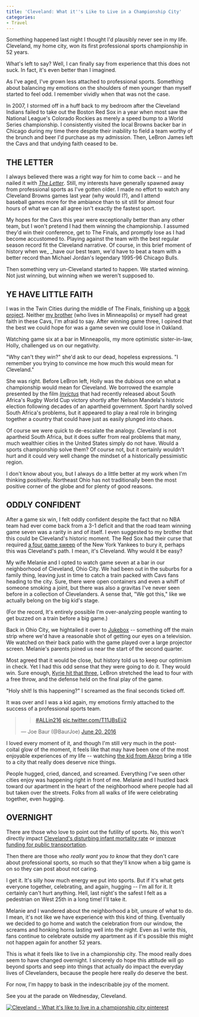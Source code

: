 ```yaml
---
title: 'Cleveland: What it''s Like to Live in a Championship City'
categories:
- Travel
---
```


Something happened last night I thought I'd plausibly never see in my life. Cleveland, my home city, won its first professional sports championship in 52 years.<!-- more -->

What's left to say? Well, I can finally say from experience that this does not suck. In fact, it's even better than I imagined.

As I've aged, I've grown less attached to professional sports. Something about balancing my emotions on the shoulders of men younger than myself started to feel odd. I remember vividly when that was not the case.

In 2007, I stormed off in a huff back to my bedroom after the Cleveland Indians failed to take out the Boston Red Sox in a year when most saw the National League's Colorado Rockies as merely a speed bump to a World Series championship. I consistently visited the local Browns backer bar in Chicago during my time there despite their inability to field a team worthy of the brunch and beer I'd purchase as my admission. Then, LeBron James left the Cavs and that undying faith ceased to be.

## THE LETTER

I always believed there was a right way for him to come back -- and he nailed it with [_The Letter_](http://www.si.com/nba/2014/07/11/lebron-james-cleveland-cavaliers). Still, my interests have generally spawned away from professional sports as I've gotten older. I made no effort to watch any Cleveland Browns games last year (why would I?), and I attend baseball games more for the ambiance than to sit still for almost four hours of what we can all agree isn't exactly the fastest sport.

My hopes for the Cavs this year were exceptionally better than any other team, but I won't pretend I had them winning the championship. I assumed they'd win their conference, get to The Finals, and promptly lose as I had become accustomed to. Playing against the team with the best regular season record fit the Cleveland narrative. Of course, in this brief moment of history when we_ _have our best team, we'd have to beat a team with a better record than Michael Jordan's legendary 1995-96 Chicago Bulls.

Then something very un-Cleveland started to happen. We started winning. Not just winning, but winning when we weren't supposed to.

## YE HAVE LITTLE FAITH

I was in the Twin Cities during the middle of The Finals, finishing up a [book project](https://withoutapath.com/twin-cities-outdoors/). Neither [my brother](http://www.lostcaws.com/) (who lives in Minneapolis) or myself had great faith in these Cavs, I'm afraid to say. After winning game three, I opined that the best we could hope for was a game seven we could lose in Oakland.

Watching game six at a bar in Minneapolis, my more optimistic sister-in-law, Holly, challenged us on our negativity.

"Why can't they win?" she'd ask to our dead, hopeless expressions. "I remember you trying to convince me how much this would mean for Cleveland."

She was right. Before LeBron left, Holly was the dubious one on what a championship would mean for Cleveland. We borrowed the example presented by the film _[Invictus](https://www.youtube.com/watch?v=RZY8c_a_dlQ)_ that had recently released about South Africa's Rugby World Cup victory shortly after Nelson Mandela's historic election following decades of an apartheid government. Sport hardly solved South Africa's problems, but it appeared to play a real role in bringing together a country that could have just as easily plunged into chaos.

Of course we were quick to de-escalate the analogy. Cleveland is not apartheid South Africa, but it does suffer from real problems that many, much wealthier cities in the United States simply do not have. Would a sports championship solve them? Of course not, but it certainly wouldn't hurt and it could very well change the mindset of a historically pessimistic region.

I don't know about you, but I always do a little better at my work when I'm thinking positively. Northeast Ohio has not traditionally been the most positive corner of the globe and for plenty of good reasons.

## ODDLY CONFIDENT

After a game six win, I felt oddly confident despite the fact that no NBA team had ever come back from a 3-1 deficit and that the road team winning game seven was a rarity in and of itself. I even suggested to my brother that this could be Cleveland's historic moment. The Red Sox had their curse that required [a four game sweep](http://bleacherreport.com/articles/723993-baseballs-greatest-miracle-the-2004-red-sox-comeback-against-the-new-york-yank) of the New York Yankees to bury it, perhaps this was Cleveland's path. I mean, it's Cleveland. Why would it be easy?

My wife Melanie and I opted to watch game seven at a bar in our neighborhood of Cleveland, Ohio City. We had been out in the suburbs for a family thing, leaving just in time to catch a train packed with Cavs fans heading to the city. Sure, there were open containers and even a whiff of someone smoking a joint, but there was also a gravitas I've never seen before in a collection of Clevelanders. A sense that, "We got this," like we actually belong on the big kid's stage.

(For the record, It's entirely possible I'm over-analyzing people wanting to get buzzed on a train before a big game.)

Back in Ohio City, we hightailed it over to [Jukebox](http://www.jukeboxcle.com/) -- something off the main strip where we'd have a reasonable shot of getting our eyes on a television. We watched on their back patio with the game played over a large projector screen. Melanie's parents joined us near the start of the second quarter.

Most agreed that it would be close, but history told us to keep our optimism in check. Yet I had this odd sense that they were going to do it. They would win. Sure enough, [Kyrie hit that three](https://www.youtube.com/watch?v=fZ8yCJgsF_4), LeBron stretched the lead to four with a free throw, and the defense held on the final play of the game.

"Holy shit! Is this happening?" I screamed as the final seconds ticked off.

It was over and I was a kid again, my emotions firmly attached to the success of a professional sports team.

<blockquote>

> 
> [#ALLin216](https://twitter.com/hashtag/ALLin216?src=hash) [pic.twitter.com/T11JBsEjj2](https://t.co/T11JBsEjj2)
> 
> 
— Joe Baur (@BaurJoe) [June 20, 2016](https://twitter.com/BaurJoe/status/744721665737822208)</blockquote>

I loved every moment of it, and though I'm still very much in the post-coital glow of the moment, it feels like that may have been one of the most enjoyable experiences of my life -- watching [the kid from Akron](http://fox8.com/2016/06/20/live-video-fans-waiting-for-lebron-james-to-return-to-bath-twp-home/) bring a title to a city that really does deserve nice things.

People hugged, cried, danced, and screamed. Everything I've seen other cities enjoy was happening right in front of me. Melanie and I hustled back toward our apartment in the heart of the neighborhood where people had all but taken over the streets. Folks from all walks of life were celebrating together, even hugging.

## OVERNIGHT

There are those who love to point out the futility of sports. No, this won't directly impact [Cleveland's disturbing infant mortality rate](http://www.cleveland.com/healthfit/index.ssf/2016/06/first_year_cleveland_infant_mortality_initiative_wins_3m_in_state_funding.html) or [improve funding for public transportation](http://www.cleveland.com/metro/index.ssf/2016/06/_future_transportation_plans_must_be_less_auto-centric_panel_told.html).

Then there are those who _really want you to know_ that they don't care about professional sports, so much so that they'll know when a big game is on so they can post about not caring.

I get it. It's silly how much energy we put into sports. But if it's what gets everyone together, celebrating, and again, hugging -- I'm all for it. It certainly can't hurt anything. Hell, last night's the safest I felt as a pedestrian on West 25th in a long time! I'll take it.

Melanie and I wandered about the neighborhood a bit, unsure of what to do. I mean, it's not like we have experience with this kind of thing. Eventually we decided to go home and watch the celebration from our window, the screams and honking horns lasting well into the night. Even as I write this, fans continue to celebrate outside my apartment as if it's possible this might not happen again for another 52 years.

This is what it feels like to live in a championship city. The mood really does seem to have changed overnight. I sincerely do hope this attitude will go beyond sports and seep into things that actually do impact the everyday lives of Clevelanders, because the people here really do deserve the best.

For now, I'm happy to bask in the indescribable joy of the moment.

See you at the parade on Wednesday, Cleveland.

[![Cleveland - What it's like to live in a championship city pinterest](https://withoutapath.com/wp-content/uploads/2016/06/Cleveland-What-its-like-to-live-in-a-championship-city-pinterest.png)](https://withoutapath.com/wp-content/uploads/2016/06/Cleveland-What-its-like-to-live-in-a-championship-city-pinterest.png)
